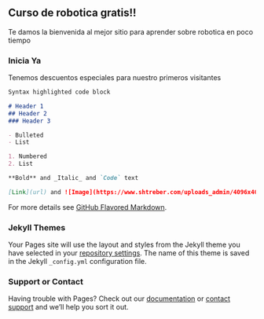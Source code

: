 ## Curso de robotica gratis!!

Te damos la bienvenida al mejor sitio para aprender sobre robotica en poco tiempo

### Inicia Ya

Tenemos descuentos especiales para nuestro primeros visitantes

```markdown
Syntax highlighted code block

# Header 1
## Header 2
### Header 3

- Bulleted
- List

1. Numbered
2. List

**Bold** and _Italic_ and `Code` text

[Link](url) and ![Image](https://www.shtreber.com/uploads_admin/4096x4096/$2y$10$iRA4Z-EFLhudAAWhcLP9wesB0p3415PuUNOn5vpCECnnyPR4Jh0ke.png)
```

For more details see [GitHub Flavored Markdown](https://guides.github.com/features/mastering-markdown/).

### Jekyll Themes

Your Pages site will use the layout and styles from the Jekyll theme you have selected in your [repository settings](https://github.com/iSeraph/Institucional/settings). The name of this theme is saved in the Jekyll `_config.yml` configuration file.

### Support or Contact

Having trouble with Pages? Check out our [documentation](https://help.github.com/categories/github-pages-basics/) or [contact support](https://github.com/contact) and we’ll help you sort it out.
